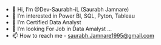 - 👋 Hi, I’m @Dev-Saurabh-iL (Saurabh Jamnare)
- 👀 I’m interested in Power BI, SQL, Pyton, Tableau
- 🌱 I’m Certified Data Analyst
- 💞️ I’m looking For Job in Data Amalyst ...
- 📫 How to reach me - saurabh.Jamnare1995@gmail.com

<!---
Dev-Saurabh-iL/Dev-Saurabh-iL is a ✨ special ✨ repository because its `README.md` (this file) appears on your GitHub profile.
You can click the Preview link to take a look at your changes.
--->
